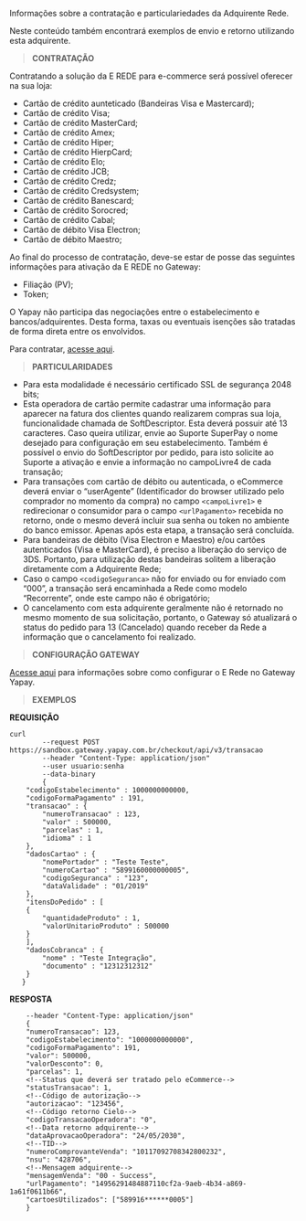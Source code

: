 Informações sobre a contratação e particulariedades da Adquirente Rede.

Neste conteúdo também encontrará exemplos de envio e retorno utilizando esta adquirente.

> **CONTRATAÇÃO**

Contratando a solução da E REDE para e-commerce será possível oferecer na sua loja:

* Cartão de crédito aunteticado (Bandeiras Visa e Mastercard);
* Cartão de crédito Visa;
* Cartão de crédito MasterCard;
* Cartão de crédito Amex;
* Cartão de crédito Hiper;
* Cartão de crédito HierpCard;
* Cartão de crédito Elo;
* Cartão de crédito JCB;
* Cartão de crédito Credz;
* Cartão de crédito Credsystem;
* Cartão de crédito Banescard;
* Cartão de crédito Sorocred;
* Cartão de crédito Cabal;
* Cartão de débito Visa Electron;
* Cartão de débito Maestro;


Ao final do processo de contratação, deve-se estar de posse das seguintes informações para ativação da E REDE no Gateway:

* Filiação (PV);
* Token;

O Yapay não participa das negociações entre o estabelecimento e bancos/adquirentes. Desta forma, taxas ou eventuais isenções são tratadas de forma direta entre os envolvidos.

Para contratar, [acesse aqui](https://www.userede.com.br/nossos-produtos/e-rede).

> **PARTICULARIDADES**

* Para esta modalidade é necessário certificado SSL de segurança 2048 bits;
* Esta operadora de cartão permite cadastrar uma informação para aparecer na fatura dos clientes quando realizarem compras sua loja, funcionalidade chamada de SoftDescriptor. Esta deverá possuir até 13 caracteres. Caso queira utilizar, envie ao Suporte SuperPay o nome desejado para configuração em seu estabelecimento.
Também é possível o envio do SoftDescriptor por pedido, para isto solicite ao Suporte a ativação e envie a informação no campoLivre4 de cada transação;
* Para transações com cartão de débito ou autenticada, o eCommerce deverá enviar o “userAgente” (Identificador do browser utilizado pelo comprador no momento da compra) no campo `<campoLivre1>` e redirecionar o consumidor para o campo `<urlPagamento>` recebida no retorno, onde o mesmo deverá incluir sua senha ou token no ambiente do banco emissor. Apenas após esta etapa, a transação será concluída.
* Para bandeiras de débito (Visa Electron e Maestro) e/ou cartões autenticados (Visa e MasterCard), é preciso a liberação do serviço de 3DS. Portanto, para utilização destas bandeiras solitem a liberação diretamente com a Adquirente Rede;
* Caso o campo `<codigoSeguranca>` não for enviado ou for enviado com “000”, a transação será encaminhada a Rede como modelo “Recorrente”, onde este campo não é obrigatório;
* O cancelamento com esta adquirente geralmente não é retornado no mesmo momento de sua solicitação, portanto, o Gateway só atualizará o status do pedido para 13 (Cancelado) quando receber da Rede a informação que o cancelamento foi realizado.

> **CONFIGURAÇÃO GATEWAY**

[Acesse aqui](https://atendimento.yapay.com.br/hc/pt-br/articles/360005085993-Cart%C3%A3o-de-Cr%C3%A9dito-e-D%C3%A9bito-e-Rede) para informações sobre como configurar o E Rede no Gateway Yapay.

> **EXEMPLOS**

**REQUISIÇÃO**

```curl
curl
        --request POST https://sandbox.gateway.yapay.com.br/checkout/api/v3/transacao
        --header "Content-Type: application/json"
        --user usuario:senha
        --data-binary
        {
    "codigoEstabelecimento" : 1000000000000,
    "codigoFormaPagamento" : 191,
    "transacao" : {
        "numeroTransacao" : 123,
        "valor" : 500000,
        "parcelas" : 1,
        "idioma" : 1
    },
    "dadosCartao" : {
        "nomePortador" : "Teste Teste",
        "numeroCartao" : "5899160000000005",
        "codigoSeguranca" : "123",
        "dataValidade" : "01/2019"
    },
    "itensDoPedido" : [
    {
        "quantidadeProduto" : 1,
        "valorUnitarioProduto" : 500000
    }
    ],
    "dadosCobranca" : {
        "nome" : "Teste Integração",
        "documento" : "12312312312"
    }
   }
```

**RESPOSTA**

```curl
    --header "Content-Type: application/json"
    {
    "numeroTransacao": 123,
    "codigoEstabelecimento": "1000000000000",
    "codigoFormaPagamento": 191,
    "valor": 500000,
    "valorDesconto": 0,
    "parcelas": 1,
    <!--Status que deverá ser tratado pelo eCommerce-->
    "statusTransacao": 1,
    <!--Código de autorização-->
    "autorizacao": "123456",
    <!--Código retorno Cielo-->
    "codigoTransacaoOperadora": "0",
    <!--Data retorno adquirente-->
    "dataAprovacaoOperadora": "24/05/2030",
    <!--TID-->
    "numeroComprovanteVenda": "10117092708342800232",
    "nsu": "428706",
    <!--Mensagem adquirente-->
    "mensagemVenda": "00 - Success",
    "urlPagamento": "14956291484887110cf2a-9aeb-4b34-a869-1a61f0611b66",
    "cartoesUtilizados": ["589916******0005"]
    }
```
